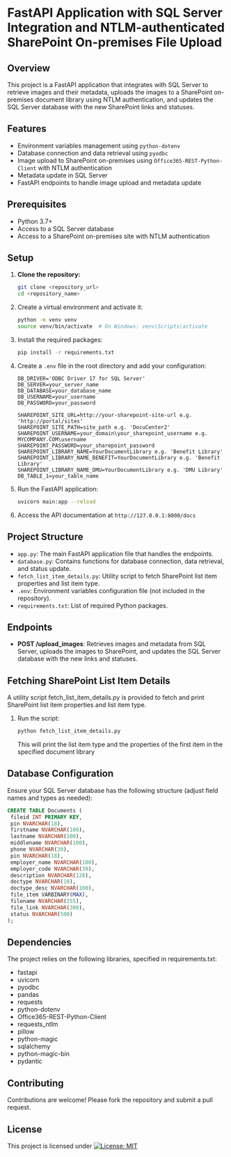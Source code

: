 # FastAPI Application with SQL Server Integration and NTLM-authenticated SharePoint On-premises File Upload

## Overview
This project is a FastAPI application that integrates with SQL Server to retrieve images and their metadata, uploads the images to a SharePoint on-premises document library using NTLM authentication, and updates the SQL Server database with the new SharePoint links and statuses.

## Features
- Environment variables management using `python-dotenv`
- Database connection and data retrieval using `pyodbc`
- Image upload to SharePoint on-premises using `Office365-REST-Python-Client` with NTLM authentication
- Metadata update in SQL Server
- FastAPI endpoints to handle image upload and metadata update

## Prerequisites
- Python 3.7+
- Access to a SQL Server database
- Access to a SharePoint on-premises site with NTLM authentication

## Setup

1. **Clone the repository:**

   ```sh
   git clone <repository_url>
   cd <repository_name>

2. Create a virtual environment and activate it:

    ```sh
    python -m venv venv
    source venv/bin/activate  # On Windows: venv\Scripts\activate
    ```

3. Install the required packages:

    ```sh
    pip install -r requirements.txt
    ```

4. Create a `.env` file in the root directory and add your configuration:

    ```env
    DB_DRIVER='ODBC Driver 17 for SQL Server'
    DB_SERVER=your_server_name
    DB_DATABASE=your_database_name
    DB_USERNAME=your_username
    DB_PASSWORD=your_password

    SHAREPOINT_SITE_URL=http://your-sharepoint-site-url e.g. 'http://portal/sites'
    SHAREPOINT_SITE_PATH=site_path e.g. 'DocuCenter2'
    SHAREPOINT_USERNAME=your_domain\your_sharepoint_username e.g. MYCOMPANY.COM\username
    SHAREPOINT_PASSWORD=your_sharepoint_password
    SHAREPOINT_LIBRARY_NAME=YourDocumentLibrary e.g. 'Benefit Library'
    SHAREPOINT_LIBRARY_NAME_BENEFIT=YourDocumentLibrary e.g. 'Benefit Library'
    SHAREPOINT_LIBRARY_NAME_DMU=YourDocumentLibrary e.g. 'DMU Library'
    DB_TABLE_1=your_table_name
    ```

5. Run the FastAPI application:

    ```sh
    uvicorn main:app --reload
    ```

6. Access the API documentation at `http://127.0.0.1:8000/docs`

## Project Structure

- `app.py`: The main FastAPI application file that handles the endpoints.
- `database.py`: Contains functions for database connection, data retrieval, and status update.
- `fetch_list_item_details.py`: Utility script to fetch SharePoint list item properties and list item type.
- `.env`: Environment variables configuration file (not included in the repository).
- `requirements.txt`: List of required Python packages.

## Endpoints

- **POST /upload_images**: Retrieves images and metadata from SQL Server, uploads the images to SharePoint, and updates the SQL Server database with the new links and statuses.

## Fetching SharePoint List Item Details
A utility script fetch_list_item_details.py is provided to fetch and print SharePoint list item properties and list item type.

1. Run the script:

   ```sh
   python fetch_list_item_details.py
   ```
   This will print the list item type and the properties of the first item in the specified document library

## Database Configuration
Ensure your SQL Server database has the following structure (adjust field names and types as needed):

   ```sql
   CREATE TABLE Documents (
    fileid INT PRIMARY KEY,
    pin NVARCHAR(18),
    firstname NVARCHAR(100),
    lastname NVARCHAR(100),
    middlename NVARCHAR(100),
    phone NVARCHAR(30),
    pin NVARCHAR(18),
    employer_name NVARCHAR(100),
    employer_code NVARCHAR(30),
    description NVARCHAR(128),
    doctype NVARCHAR(10),
    doctype_desc NVARCHAR(100),
    file_item VARBINARY(MAX),
    filename NVARCHAR(255),
    file_link NVARCHAR(300),
    status NVARCHAR(500)
   );
   ```

## Dependencies
The project relies on the following libraries, specified in requirements.txt:

- fastapi
- uvicorn
- pyodbc
- pandas
- requests
- python-dotenv
- Office365-REST-Python-Client
- requests_ntlm
- pillow
- python-magic
- sqlalchemy
- python-magic-bin
- pydantic

## Contributing
Contributions are welcome! Please fork the repository and submit a pull request.

## License
This project is licensed under [![License: MIT](https://img.shields.io/badge/License-MIT-yellow.svg)](https://opensource.org/licenses/MIT)